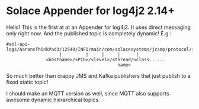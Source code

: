 # Solace Appender for log4j2 2.14+

Hello!  This is the first at at an Appender for log4j2.  It uses direct messaging only right now.  And the published topic is completely dynamic!  E.g.:

```
#sol-api-logs/AaronsThinkPad3/12540/INFO/main/com/solacesystems/jcsmp/protocol/impl/TcpClientChannel
                    |         |     |     |      |
               <hostname>/<PID>/<level>/<thread/<class......
                                          name>
```

So much better than crappy JMS and Kafka publishers that just publish to a fixed static topic!

I should make an MQTT version as well, since MQTT also supports awesome dynamic hierarchical topics.




